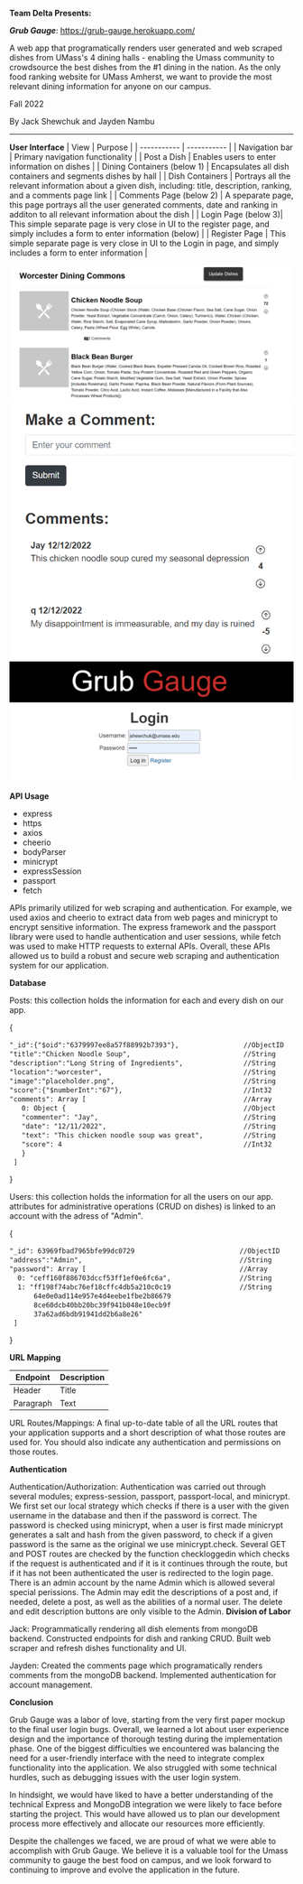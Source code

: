 **Team Delta Presents:**

***Grub Gauge***: https://grub-gauge.herokuapp.com/

A web app that programatically renders user generated and web scraped dishes from UMass's 4 dining halls - enabling the Umass community to crowdsource the best dishes from the #1 dining in the nation. As the only food ranking website for UMass Amherst, we want to provide the most relevant dining information for anyone on our campus.


Fall 2022

By Jack Shewchuk and Jayden Nambu

<hr>

**User Interface**
| View        | Purpose |
| ----------- | ----------- |
| Navigation bar      | Primary navigation functionality       |
| Post a Dish   | Enables users to enter information on dishes         |
| Dining Containers   (below 1)   | Encapsulates all dish containers and segments dishes by hall     |
| Dish Containers   | Portrays all the relevant information about a given dish, including: title, description, ranking, and a comments page link        |
| Comments Page   (below 2)   | A speparate page, this page portrays all the user generated comments, date and ranking in additon to all relevant information about the dish       |
| Login Page   (below 3)| This simple separate page is very close in UI to the register page, and simply includes a form to enter information   (below)    |
| Register Page      | This simple separate page is very close in UI to the Login in page, and simply includes a form to enter information       |


![alt text](https://github.com/JackShew/cs326-final-delta/blob/main/docs/images/UI1.PNG)
![alt text](https://github.com/JackShew/cs326-final-delta/blob/main/docs/images/UI3.PNG)
![alt text](https://github.com/JackShew/cs326-final-delta/blob/main/docs/images/UI2.PNG)

**API Usage**
- express
- https
- axios
- cheerio
- bodyParser
- minicrypt
- expressSession
- passport
- fetch

APIs primarily utilized for web scraping and authentication. For example, we used axios and cheerio to extract data from web pages and minicrypt to encrypt sensitive information. The express framework and the passport library were used to handle authentication and user sessions, while fetch was used to make HTTP requests to external APIs. Overall, these APIs allowed us to build a robust and secure web scraping and authentication system for our application.

**Database**

Posts: this collection holds the information for each and every dish on our app.

  {

    "_id":{"$oid":"6379997ee8a57f88992b7393"},                //ObjectID
    "title":"Chicken Noodle Soup",                            //String
    "description":"Long String of Ingredients",               //String 
    "location":"worcester",                                   //String
    "image":"placeholder.png",                                //String
    "score":{"$numberInt":"67"},                              //Int32
    "comments": Array [                                       //Array
       0: Object {                                            //Object
       "commenter": "Jay",                                    //String
       "date": "12/11/2022",                                  //String
       "text": "This chicken noodle soup was great",          //String
       "score": 4                                             //Int32
       }
     ]
  }
 
Users: this collection holds the information for all the users on our app. attributes for administrative operations (CRUD on dishes) is linked to an account with the adress of "Admin".

  {
  
    "_id": 63969fbad7965bfe99dc0729                          //ObjectID
    "address":"Admin",                                       //String
    "password": Array [                                      //Array
      0: "ceff160f886703dccf53ff1ef0e6fc6a",                 //String
      1: "ff198f74abc76ef18cffc4db5a210c0c19                 //String
          64e0e0ad114e957e4d4eebe1fbe2b86679
          8ce60dcb40bb20bc39f941b048e10ecb9f
          37a62ad6bdb91941dd2b6a8e26"
     ]
  }


**URL Mapping**


| Endpoint      | Description |
| ----------- | ----------- |
| Header      | Title       |
| Paragraph   | Text        |


URL Routes/Mappings: A final up-to-date table of all the URL routes that your application supports and a short description of what those routes are used for. You should also indicate any authentication and permissions on those routes.

**Authentication**


Authentication/Authorization: 
  Authentication was carried out through several modules; express-session, passport, passport-local, and minicrypt. We first set our local strategy which checks if there is a user with the given username in the database and then if the password is correct. The password is checked using minicrypt, when a user is first made minicrypt generates a salt and hash from the given password, to check if a given password is the same as the original we use minicrypt.check. Several GET and POST routes are checked by the function checkloggedin which checks if the request is authenticated and if it is it continues through the route, but if it has not been authenticated the user is redirected to the login page.
  There is an admin account by the name Admin which is allowed several special perissions. The Admin may edit the descriptions of a post and, if needed, delete a post, as well as the abilities of a normal user. The delete and edit description buttons are only visible to the Admin.
**Division of Labor**

Jack: Programmatically rendering all dish elements from mongoDB backend. Constructed endpoints for dish and ranking CRUD. Built web scraper and refresh dishes functionality and UI.

Jayden: Created the comments page which programatically renders comments from the mongoDB backend. Implemented authentication for account management.

**Conclusion**

Grub Gauge was a labor of love, starting from the very first paper mockup to the final user login bugs. Overall, we learned a lot about user experience design and the importance of thorough testing during the implementation phase. One of the biggest difficulties we encountered was balancing the need for a user-friendly interface with the need to integrate complex functionality into the application. We also struggled with some technical hurdles, such as debugging issues with the user login system.

In hindsight, we would have liked to have a better understanding of the technical Express and MongoDB integration we were likely to face before starting the project. This would have allowed us to plan our development process more effectively and allocate our resources more efficiently.

Despite the challenges we faced, we are proud of what we were able to accomplish with Grub Gauge. We believe it is a valuable tool for the Umass community to gauge the best food on campus, and we look forward to continuing to improve and evolve the application in the future.


